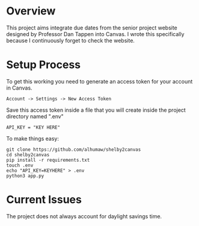 # Overview

This project aims integrate due dates from the senior project website designed by Professor Dan Tappen into Canvas. 
I wrote this specifically because I continuously forget to check the website.

# Setup Process

To get this working you need to generate an access token for your account in Canvas.
```
Account -> Settings -> New Access Token
```
Save this access token inside a file that you will create inside the project directory named ".env"
```
API_KEY = "KEY HERE"
```

To make things easy:
```
git clone https://github.com/alhumaw/shelby2canvas
cd shelby2canvas
pip install -r requirements.txt
touch .env
echo "API_KEY=KEYHERE" > .env
python3 app.py
```

# Current Issues
The project does not always account for daylight savings time.

